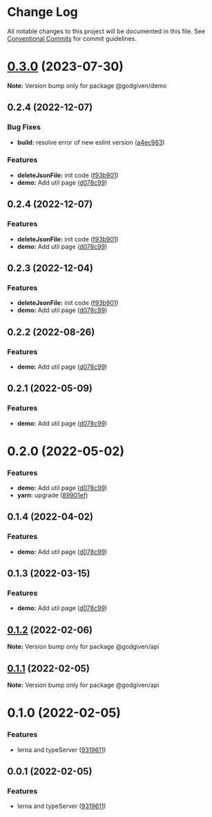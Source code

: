# Change Log

All notable changes to this project will be documented in this file.
See [Conventional Commits](https://conventionalcommits.org) for commit guidelines.

# [0.3.0](https://github.com/godgiven-project/typeServerLib/compare/v0.2.4...v0.3.0) (2023-07-30)

**Note:** Version bump only for package @godgiven/demo

## 0.2.4 (2022-12-07)

### Bug Fixes

* **build:** resolve error of new eslint version ([a4ec983](https://github.com/godgiven-project/typeServerLib/commit/a4ec983a2720c6caca5777f1a26ddb2a38771d6f))

### Features

* **deleteJsonFile:** init code ([f93b901](https://github.com/godgiven-project/typeServerLib/commit/f93b901b86d23677420ffd970fddd2cd346ae4dc))
* **demo:** Add util page ([d078c99](https://github.com/godgiven-project/typeServerLib/commit/d078c992afaeae82773abfa63cb22ae5df411149))

## 0.2.4 (2022-12-07)

### Features

* **deleteJsonFile:** init code ([f93b901](https://github.com/godgiven-project/typeServerLib/commit/f93b901b86d23677420ffd970fddd2cd346ae4dc))
* **demo:** Add util page ([d078c99](https://github.com/godgiven-project/typeServerLib/commit/d078c992afaeae82773abfa63cb22ae5df411149))

## 0.2.3 (2022-12-04)

### Features

* **deleteJsonFile:** init code ([f93b901](https://github.com/godgiven-project/typeServerLib/commit/f93b901b86d23677420ffd970fddd2cd346ae4dc))
* **demo:** Add util page ([d078c99](https://github.com/godgiven-project/typeServerLib/commit/d078c992afaeae82773abfa63cb22ae5df411149))

## 0.2.2 (2022-08-26)

### Features

* **demo:** Add util page ([d078c99](https://github.com/godgiven-project/typeServerLib/commit/d078c992afaeae82773abfa63cb22ae5df411149))

## 0.2.1 (2022-05-09)

### Features

* **demo:** Add util page ([d078c99](https://github.com/godgiven-project/typeServerLib/commit/d078c992afaeae82773abfa63cb22ae5df411149))

# 0.2.0 (2022-05-02)

### Features

* **demo:** Add util page ([d078c99](https://github.com/godgiven-project/typeServerLib/commit/d078c992afaeae82773abfa63cb22ae5df411149))
* **yarn:** upgrade ([89901ef](https://github.com/godgiven-project/typeServerLib/commit/89901efe18fb73d05f28224c9bf54e428eab0625))

## 0.1.4 (2022-04-02)

### Features

* **demo:** Add util page ([d078c99](https://github.com/godgiven-project/typeServerLib/commit/d078c992afaeae82773abfa63cb22ae5df411149))

## 0.1.3 (2022-03-15)

### Features

* **demo:** Add util page ([d078c99](https://github.com/godgiven-project/typeServerLib/commit/d078c992afaeae82773abfa63cb22ae5df411149))

## [0.1.2](https://github.com/godgiven-project/typeServerLib/compare/v0.1.1...v0.1.2) (2022-02-06)

**Note:** Version bump only for package @godgiven/api

## [0.1.1](https://github.com/godgiven-project/typeServerLib/compare/v0.1.0...v0.1.1) (2022-02-05)

**Note:** Version bump only for package @godgiven/api

# 0.1.0 (2022-02-05)

### Features

* lerna and typeServer ([9319611](https://github.com/godgiven-project/typeServerLib/commit/9319611c8a75a9d1cec4fcf9f41b413d37d3edf4))

## 0.0.1 (2022-02-05)

### Features

* lerna and typeServer ([9319611](https://github.com/godgiven-project/typeServerLib/commit/9319611c8a75a9d1cec4fcf9f41b413d37d3edf4))
